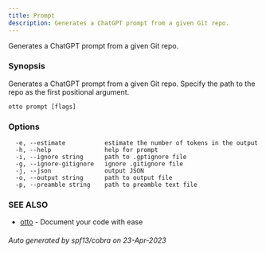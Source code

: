 ```yaml
---
title: Prompt
description: Generates a ChatGPT prompt from a given Git repo.
---
```


Generates a ChatGPT prompt from a given Git repo.

### Synopsis

Generates a ChatGPT prompt from a given Git repo. Specify the path to the repo as the first positional argument.

```
otto prompt [flags]
```

### Options

```
  -e, --estimate           estimate the number of tokens in the output
  -h, --help               help for prompt
  -i, --ignore string      path to .gptignore file
  -g, --ignore-gitignore   ignore .gitignore file
  -j, --json               output JSON
  -o, --output string      path to output file
  -p, --preamble string    path to preamble text file
```

### SEE ALSO

* [otto](otto.md)	 - Document your code with ease

###### Auto generated by spf13/cobra on 23-Apr-2023
